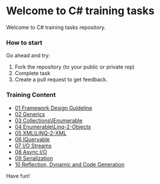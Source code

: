 # Welcome to C# training tasks

Welcome to C# training tasks repository.

### How to start

Go ahead and try:

1. Fork the repository (to your public or private rep)
2. Complete task
3. Create a pull request to get feedback.


### Training Content 

* [01 Framework Design Guideline](01%20Design%20Guideline.md)
* [02 Generics](02%20Generics.md)
* [03 Collections\IEnumerable](03%20Collections.md)
* [04 Enumerable\Linq-2-Objects](04%20Enumerable.md)
* [05 XML\LINQ-2-XML](05%20Linq-2-Xml.md)
* [06 IQueryable](06%20IQueryable.md)
* [07 I/O Streams](07%20I/O%20Streams.md)
* [08 Async I/O](08%20Async%20I/O.md)
* [09 Serialization](09%20Serialization.md)
* [10 Reflection, Dynamic and Code Generation](10%20Reflection,%20Dynamic%20and%20Code%20Generation.md)
 

Have fun!
